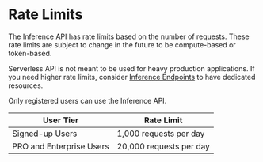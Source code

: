 # Rate Limits

The Inference API has rate limits based on the number of requests. These rate limits are subject to change in the future to be compute-based or token-based. 

Serverless API is not meant to be used for heavy production applications. If you need higher rate limits, consider [Inference Endpoints](https://huggingface.co/docs/inference-endpoints) to have dedicated resources.

Only registered users can use the Inference API.


| User Tier           | Rate Limit                |
|---------------------|---------------------------|
| Signed-up Users     | 1,000 requests per day     |
| PRO and Enterprise Users           | 20,000 requests per day    |